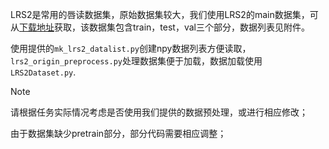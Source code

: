 LRS2是常用的唇读数据集，原始数据集较大，我们使用LRS2的main数据集，可从[下载地址](https://aistudio.baidu.com/datasetdetail/132643/0)获取，该数据集包含train，test，val三个部分，数据列表见附件。

使用提供的`mk_lrs2_datalist.py`创建npy数据列表方便读取， `lrs2_origin_preprocess.py`处理数据集便于加载，数据加载使用`LRS2Dataset.py`.

> [!NOTE]
>
> 请根据任务实际情况考虑是否使用我们提供的数据预处理，或进行相应修改；
>
> 由于数据集缺少pretrain部分，部分代码需要相应调整；





